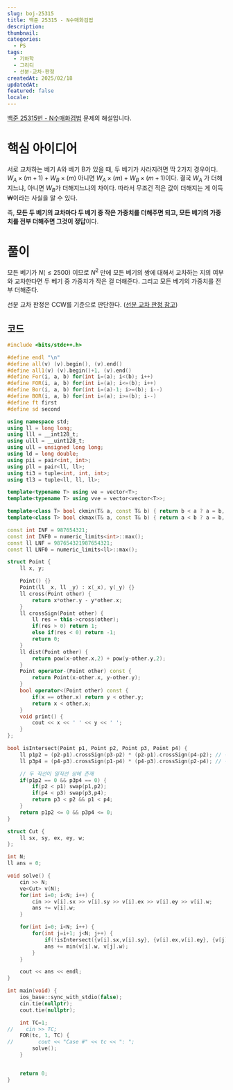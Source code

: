 ```yaml
---
slug: boj-25315
title: 백준 25315 - N수매화검법
description: 
thumbnail: 
categories:
  - PS
tags:
  - 기하학
  - 그리디
  - 선분-교차-판정
createdAt: 2025/02/18
updatedAt: 
featured: false
locale:
---
```

[백준 25315번 - N수매화검법](https://www.acmicpc.net/problem/25315) 문제의 해설입니다.

# 핵심 아이디어
서로 교차하는 베기 A와 베기 B가 있을 때, 두 베기가 사라지려면 딱 2가지 경우이다.
$W_{A} \times (m+1) + W_{B} \times (m)$ 아니면 $W_{A} \times (m) + W_{B} \times (m+1)$이다.
결국 $W_{A}$ 가 더해지느냐, 아니면 $W_{B}$가 더해지느냐의 차이다. 따라서 무조건 적은 값이 더해지는 게 이득₩이라는 사실을 알 수 있다.

즉, **모든 두 베기의 교차마다 두 베기 중 작은 가중치를 더해주면 되고, 모든 베기의 가중치를 전부 더해주면 그것이 정답**이다.


# 풀이
모든 베기가 $N(\leq 2500)$ 이므로 $N^2$ 만에 모든 베기의 쌍에 대해서 교차하는 지의 여부와 교차한다면 두 베기 중 가중치가 작은 걸 더해준다. 그리고 모든 베기의 가중치를 전부 더해준다.

선분 교차 판정은 CCW를 기준으로 판단한다. ([선분 교차 판정 참고](https://killerwhale0917.tistory.com/6))

## 코드
```cpp
#include <bits/stdc++.h>

#define endl "\n"
#define all(v) (v).begin(), (v).end()
#define all1(v) (v).begin()+1, (v).end()
#define For(i, a, b) for(int i=(a); i<(b); i++)
#define FOR(i, a, b) for(int i=(a); i<=(b); i++)
#define Bor(i, a, b) for(int i=(a)-1; i>=(b); i--)
#define BOR(i, a, b) for(int i=(a); i>=(b); i--)
#define ft first
#define sd second

using namespace std;
using ll = long long;
using lll = __int128_t;
using ulll = __uint128_t;
using ull = unsigned long long;
using ld = long double;
using pii = pair<int, int>;
using pll = pair<ll, ll>;
using ti3 = tuple<int, int, int>;
using tl3 = tuple<ll, ll, ll>;

template<typename T> using ve = vector<T>;
template<typename T> using vve = vector<vector<T>>;

template<class T> bool ckmin(T& a, const T& b) { return b < a ? a = b, 1 : 0; }
template<class T> bool ckmax(T& a, const T& b) { return a < b ? a = b, 1 : 0; }

const int INF = 987654321;
const int INF0 = numeric_limits<int>::max();
const ll LNF = 987654321987654321;
const ll LNF0 = numeric_limits<ll>::max();

struct Point {
    ll x, y;

    Point() {}
    Point(ll _x, ll _y) : x(_x), y(_y) {}
    ll cross(Point other) {
        return x*other.y - y*other.x;
    }
    ll crossSign(Point other) {
        ll res = this->cross(other);
        if(res > 0) return 1;
        else if(res < 0) return -1;
        return 0;
    }
    ll dist(Point other) {
        return pow(x-other.x,2) + pow(y-other.y,2);
    }
    Point operator-(Point other) const {
        return Point(x-other.x, y-other.y);
    }
    bool operator<(Point other) const {
        if(x == other.x) return y < other.y;
        return x < other.x;
    }
    void print() {
        cout << x << ' ' << y << ' ';
    }
};

bool isIntersect(Point p1, Point p2, Point p3, Point p4) {
    ll p1p2 = (p2-p1).crossSign(p3-p2) * (p2-p1).crossSign(p4-p2); // 선분 p1p2 기준
    ll p3p4 = (p4-p3).crossSign(p1-p4) * (p4-p3).crossSign(p2-p4); // 선분 p3p4 기준

    // 두 직선이 일직선 상에 존재
    if(p1p2 == 0 && p3p4 == 0) {
        if(p2 < p1) swap(p1,p2);
        if(p4 < p3) swap(p3,p4);
        return p3 < p2 && p1 < p4;
    }
    return p1p2 <= 0 && p3p4 <= 0;
}

struct Cut {
    ll sx, sy, ex, ey, w;
};

int N;
ll ans = 0;

void solve() {
    cin >> N;
    ve<Cut> v(N);
    for(int i=0; i<N; i++) {
        cin >> v[i].sx >> v[i].sy >> v[i].ex >> v[i].ey >> v[i].w;
        ans += v[i].w;
    }

    for(int i=0; i<N; i++) {
        for(int j=i+1; j<N; j++) {
            if(!isIntersect({v[i].sx,v[i].sy}, {v[i].ex,v[i].ey}, {v[j].sx,v[j].sy}, {v[j].ex,v[j].ey})) continue;
            ans += min(v[i].w, v[j].w);
        }
    }

    cout << ans << endl;
}

int main(void) {
    ios_base::sync_with_stdio(false);
    cin.tie(nullptr);
    cout.tie(nullptr);

    int TC=1;
//    cin >> TC;
    FOR(tc, 1, TC) {
//        cout << "Case #" << tc << ": ";
        solve();
    }


    return 0;
}
```
